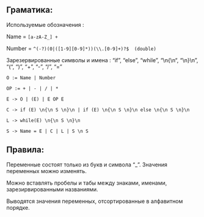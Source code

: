 ## Граматика:
Используемые обозначения : 

Name = ``` [a-zA-Z_] + ```

Number = ```^(-?)(0|([1-9][0-9]*))(\\.[0-9]+)?$  (double) ```

Зарезервированные символы и имена : “if”, “else”, “while”, “\n{\n“, “\n}\n”, “(“, “)”, “+”, “-”, “/”, “=” 
```
O := Name | Number 

OP := + | - | / | * 

E -> O | (E) | E OP E 

C -> if (E) \n{\n S \n}\n | if (E) \n{\n S \n}\n else \n{\n S \n}\n 

L -> while(E) \n{\n S \n}\n 

S -> Name = E | C | L | S \n S 
```
 

## Правила:  

Переменные состоят только из букв и символа “_”. Значения переменных можно изменять.  

Можно вставлять пробелы и табы между знаками, именами, зарезирвированными названиями. 

Выводятся значения переменных, отсортированные в алфавитном порядке. 
